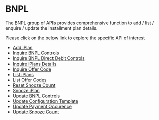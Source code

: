 # BNPL

The BNPL group of APIs provides comprehensive function to add / list / enquire / update the installment plan details.

Please click on the below link to explore the specific API of interest

- [Add iPlan](./?path=docs/APIs/BNPL/Inquire-BNPL-Controls.md)
- [Inquire BNPL Controls](./?path=docs/APIs/BNPL/Inquire-BNPL-Controls.md)
- [Inquire BNPL Direct Debit Controls](./?path=docs/APIs/BNPL/Inquire-BNPL-Direct-Debit-Controls.md)
- [Inquire iPlans Details](./?path=docs/APIs/BNPL/Inquire-iPlan-Details.md)
- [Inquire Offer Code](./?path=docs/APIs/BNPL/Inquire-Offer-Code.md)
- [List iPlans](./?path=docs/APIs/BNPL/List-iPlans.md)
- [List Offer Codes](./?path=docs/APIs/BNPL/List-Offer-Code.md)
- [Reset Snooze Count](./?path=docs/APIs/BNPL/Reset-Snooze-Count.md)
- [Snooze iPlan](./?path=docs/APIs/BNPL/Snooze-iPlan.md)
- [Update BNPL Controls](./?path=docs/APIs/BNPL/Update-BNPL-Controls.md)
- [Update Configuration Template](./?path=docs/APIs/BNPL/Update-Configuration-Template.md)
- [Update Payment Occurence](./?path=docs/APIs/BNPL/Update-Payment-Occurence.md)
- [Update Snooze Count](./?path=docs/APIs/BNPL/Update-Snooze-Count.md)
